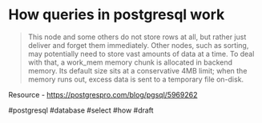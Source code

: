 # How queries in postgresql work

>This node and some others do not store rows at all, but rather just deliver and forget them immediately. Other nodes, such as sorting, may potentially need to store vast amounts of data at a time. To deal with that, a work_mem memory chunk is allocated in backend memory. Its default size sits at a conservative 4MB limit; when the memory runs out, excess data is sent to a temporary file on-disk.

Resource - https://postgrespro.com/blog/pgsql/5969262

#postgresql #database #select #how
#draft